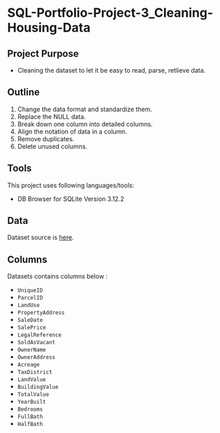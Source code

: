 # SQL-Portfolio-Project-3_Cleaning-Housing-Data
## Project Purpose
* Cleaning the dataset to let it be easy to read, parse, retlieve data.

## Outline
1. Change the data format and standardize them.
2. Replace the NULL data.
3. Break down one column into detailed columns.
4. Align the notation of data in a column.
5. Remove duplicates.
6. Delete unused columns.

## Tools
This project uses following languages/tools:
* DB Browser for SQLite Version 3.12.2

## Data
Dataset source is [here](https://github.com/AlexTheAnalyst/PortfolioProjects/blob/main/Nashville%20Housing%20Data%20for%20Data%20Cleaning.xlsx).

## Columns
Datasets contains columns below :

* `UniqueID`
* `ParcelID`
* `LandUse`
* `PropertyAddress`
* `SaleDate`
* `SalePrice`
* `LegalReference`
* `SoldAsVacant`
* `OwnerName`
* `OwnerAddress`
* `Acreage`
* `TaxDistrict`
* `LandValue`
* `BuildingValue`
* `TotalValue`
* `YearBuilt`
* `Bedrooms`
* `FullBath`
* `HalfBath`
